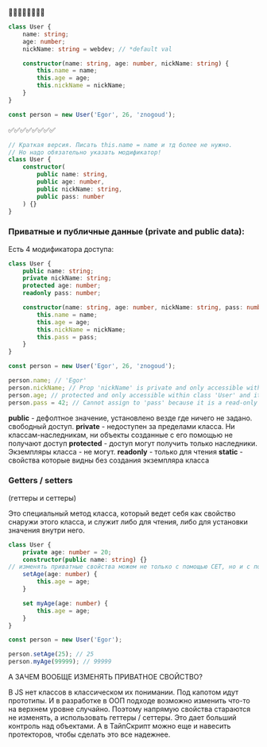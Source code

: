 💩💩💩💩💩💩💩💩
```ts
class User {
	name: string;
	age: number;
	nickName: string = webdev; // *default val

	constructor(name: string, age: number, nickName: string) {
		this.name = name;
		this.age = age;
		this.nickName = nickName;
	}
}

const person = new User('Egor', 26, 'znogoud');
```

✅✅✅✅✅✅✅✅
```ts
// Краткая версия. Писать this.name = name и тд более не нужно.
// Но надо обязательно указать модификатор!
class User {
	constructor(
		public name: string,
		public age: number,
		public nickName: string,
		public pass: number
	) {}
}
```

### Приватные и публичные данные (private and public data):
Есть 4 модификатора доступа:

```ts
class User {
	public name: string;
	private nickName: string;
	protected age: number;
	readonly pass: number;

	constructor(name: string, age: number, nickName: string, pass: number) {
		this.name = name;
		this.age = age;
		this.nickName = nickName;
		this.pass = pass;
	}
}

const person = new User('Egor', 26, 'znogoud');

person.name; // 'Egor'
person.nickName; // Prop 'nickName' is private and only accessible within class 'User'
person.age; // protected and only accessible within class 'User' and its subclasses
person.pass = 42; // Cannot assign to 'pass' because it is a read-only prop
```

**public** - дефолтное значение, установлено везде где ничего не задано. свободный доступ.
**private** - недоступен за пределами класса. Ни классам-наследникам, ни объекты созданные с его помощью не получают доступ
**protected** - доступ могут получить только наследники. Экземпляры класса - не могут.
**readonly** - только для чтения
**static** - свойства которые видны без создания экземпляра класса

### Getters / setters
(геттеры и сеттеры)

Это специальный метод класса, который ведет себя как свойство снаружи этого класса, и служит либо для чтения, либо для установки значения внутри него.

```ts
class User {
	private age: number = 20;
	constructor(public name: string) {}
// изменять приватные свойства можем не только с помощью СЕТ, но и с помощью обычного метода
	setAge(age: number) {
		this.age = age;
	}

	set myAge(age: number) {
		this.age = age;
	}
}

const person = new User('Egor');

person.setAge(25); // 25
person.myAge(99999); // 99999
```

А ЗАЧЕМ ВООБЩЕ ИЗМЕНЯТЬ ПРИВАТНОЕ СВОЙСТВО?

В JS нет классов в классическом их понимании. Под капотом идут прототипы. И в разработке в ООП подходе возможно изменить что-то на верхнем уровне случайно. Поэтому напрямую свойства стараются не изменять, а использовать геттеры / сеттеры. Это дает больший контроль над объектами. А в ТайпСкрипт можно еще и навесить протекторов, чтобы сделать это все надежнее. 